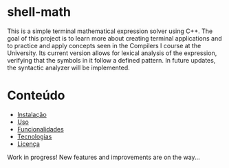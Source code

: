 # shell-math
This is a simple terminal mathematical expression solver using C++. The goal of this project is to learn more about creating terminal applications and to practice and apply concepts seen in the Compilers I course at the University. Its current version allows for lexical analysis of the expression, verifying that the symbols in it follow a defined pattern. In future updates, the syntactic analyzer will be implemented.

# Conteúdo
- [Instalação](#instalação)
- [Uso](#uso)
- [Funcionalidades](#funcionalidades)
- [Tecnologias](#tecnologias)
- [Licença](#licença)

Work in progress! New features and improvements are on the way...